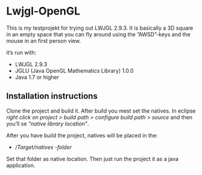 # Lwjgl-OpenGL

This is my testprojekt for trying out LWJGL 2.9.3. It is basically a 3D square in an empty space that you can fly around using the ”AWSD”-keys and the mouse in an first person view.

it’s run with:

-    LWJGL 2.9.3
-    JGLU (Java OpenGL Mathematics Library) 1.0.0
-    Java 1.7 or higher

## Installation instructions

Clone the project and build it. After build you mest set the natives. In eclipse *right click on project > build path > configure build path > source* and then you’ll se *”native library location”*.

After you have build the project, natives will be placed in the:

-    *<project>/Target/natives -folder*

Set that folder as native location. Then just run the project it as a java application.